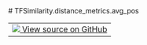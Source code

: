 <div itemscope itemtype="http://developers.google.com/ReferenceObject">
<meta itemprop="name" content="TFSimilarity.distance_metrics.avg_pos" />
<meta itemprop="path" content="Stable" />
</div>
# TFSimilarity.distance_metrics.avg_pos
<!-- Insert buttons and diff -->
<table class="tfo-notebook-buttons tfo-api nocontent" align="left">
<td>
  <a target="_blank" href="https://github.com/tensorflow/similarity/blob/main/tensorflow_similarity/distance_metrics.py#L142-L144">
    <img src="https://www.tensorflow.org/images/GitHub-Mark-32px.png" />
    View source on GitHub
  </a>
</td>
</table>


<pre class="devsite-click-to-copy prettyprint lang-py tfo-signature-link">
<code>TFSimilarity.distance_metrics.avg_pos(
    distance
)
</code></pre>

<!-- Placeholder for "Used in" -->
